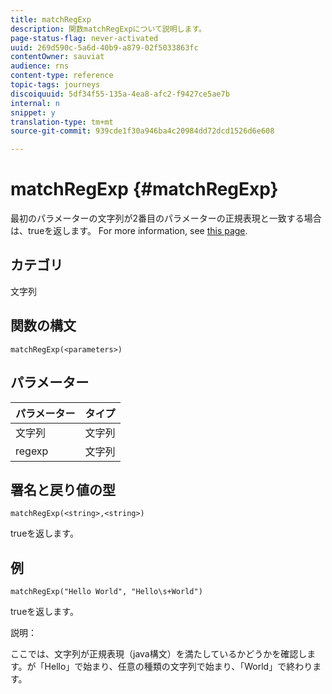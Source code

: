 ```yaml
---
title: matchRegExp
description: 関数matchRegExpについて説明します。
page-status-flag: never-activated
uuid: 269d590c-5a6d-40b9-a879-02f5033863fc
contentOwner: sauviat
audience: rns
content-type: reference
topic-tags: journeys
discoiquuid: 5df34f55-135a-4ea8-afc2-f9427ce5ae7b
internal: n
snippet: y
translation-type: tm+mt
source-git-commit: 939cde1f30a946ba4c20984dd72dcd1526d6e608

---
```



# matchRegExp {#matchRegExp}

最初のパラメーターの文字列が2番目のパラメーターの正規表現と一致する場合は、trueを返します。 For more information, see [this page](https://docs.oracle.com/javase/7/docs/api/java/util/regex/Pattern.html).

## カテゴリ

文字列

## 関数の構文

`matchRegExp(<parameters>)`

## パラメーター

| パラメーター | タイプ |
|--- |--- |
| 文字列 | 文字列 |
| regexp | 文字列 |

## 署名と戻り値の型

`matchRegExp(<string>,<string>)`

trueを返します。

## 例

`matchRegExp("Hello World", "Hello\s+World")`

trueを返します。

説明：

ここでは、文字列が正規表現（java構文）を満たしているかどうかを確認します。が「Hello」で始まり、任意の種類の文字列で始まり、「World」で終わります。
